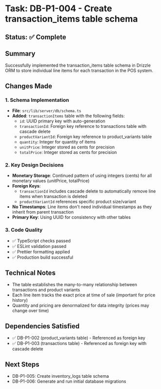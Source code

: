 # Task: DB-P1-004 - Create transaction_items table schema

## Status: ✅ Complete

## Summary
Successfully implemented the transaction_items table schema in Drizzle ORM to store individual line items for each transaction in the POS system.

## Changes Made

### 1. Schema Implementation
- **File**: `src/lib/server/db/schema.ts`
- **Added**: `transactionItems` table with the following fields:
  - `id`: UUID primary key with auto-generation
  - `transactionId`: Foreign key reference to transactions table with cascade delete
  - `productVariantId`: Foreign key reference to product_variants table
  - `quantity`: Integer for quantity of items
  - `unitPrice`: Integer stored as cents for precision
  - `totalPrice`: Integer stored as cents for precision

### 2. Key Design Decisions
- **Monetary Storage**: Continued pattern of using integers (cents) for all monetary values (unitPrice, totalPrice)
- **Foreign Keys**: 
  - `transactionId` includes cascade delete to automatically remove line items when transaction is deleted
  - `productVariantId` references specific product size/variant
- **No Timestamps**: Line items don't need individual timestamps as they inherit from parent transaction
- **Primary Key**: Using UUID for consistency with other tables

### 3. Code Quality
- ✅ TypeScript checks passed
- ✅ ESLint validation passed
- ✅ Prettier formatting applied
- ✅ Production build successful

## Technical Notes
- The table establishes the many-to-many relationship between transactions and product variants
- Each line item tracks the exact price at time of sale (important for price history)
- Quantity and pricing are denormalized for data integrity (prices may change over time)

## Dependencies Satisfied
- ✅ DB-P1-002 (product_variants table) - Referenced as foreign key
- ✅ DB-P1-003 (transactions table) - Referenced as foreign key with cascade delete

## Next Steps
- DB-P1-005: Create inventory_logs table schema
- DB-P1-006: Generate and run initial database migrations